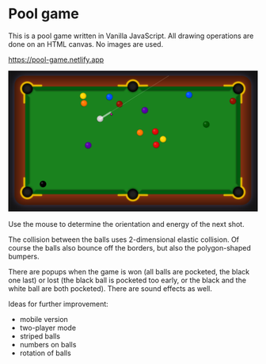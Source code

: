 # Pool game

This is a pool game written in Vanilla JavaScript. All drawing operations are done on an HTML canvas. No images are used.

https://pool-game.netlify.app

<img src="./screenshots/screenshot1.png" />

Use the mouse to determine the orientation and energy of the next shot.

The collision between the balls uses 2-dimensional elastic collision. Of course the balls also bounce off the borders, but also the polygon-shaped bumpers.

There are popups when the game is won (all balls are pocketed, the black one last) or lost (the black ball is pocketed too early, or the black and the white ball are both pocketed). There are sound effects as well.

Ideas for further improvement:

-   mobile version
-   two-player mode
-   striped balls
-   numbers on balls
-   rotation of balls
